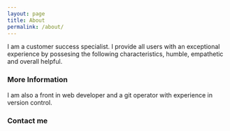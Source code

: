 ```yaml
---
layout: page
title: About
permalink: /about/
---
```


I am a customer success specialist. I provide all users with an exceptional experience by possesing the following characteristics, humble, empathetic and overall helpful.

### More Information

I am also a front in web developer and a git operator with experience in version control.

### Contact me

